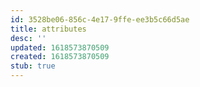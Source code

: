 ```yaml
---
id: 3528be06-856c-4e17-9ffe-ee3b5c66d5ae
title: attributes
desc: ''
updated: 1618573870509
created: 1618573870509
stub: true
---
```


